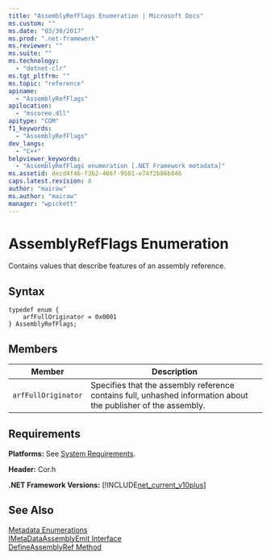 ```yaml
---
title: "AssemblyRefFlags Enumeration | Microsoft Docs"
ms.custom: ""
ms.date: "03/30/2017"
ms.prod: ".net-framework"
ms.reviewer: ""
ms.suite: ""
ms.technology: 
  - "dotnet-clr"
ms.tgt_pltfrm: ""
ms.topic: "reference"
apiname: 
  - "AssemblyRefFlags"
apilocation: 
  - "mscoree.dll"
apitype: "COM"
f1_keywords: 
  - "AssemblyRefFlags"
dev_langs: 
  - "C++"
helpviewer_keywords: 
  - "AssemblyRefFlags enumeration [.NET Framework metadata]"
ms.assetid: decd4f46-f3b2-466f-9501-e74f2b86b846
caps.latest.revision: 8
author: "mairaw"
ms.author: "mairaw"
manager: "wpickett"
---
```

# AssemblyRefFlags Enumeration
Contains values that describe features of an assembly reference.  
  
## Syntax  
  
```  
typedef enum {  
    arfFullOriginator = 0x0001  
} AssemblyRefFlags;  
```  
  
## Members  
  
|Member|Description|  
|------------|-----------------|  
|`arfFullOriginator`|Specifies that the assembly reference contains full, unhashed information about the publisher of the assembly.|  
  
## Requirements  
 **Platforms:** See [System Requirements](../../../../docs/framework/get-started/system-requirements.md).  
  
 **Header:** Cor.h  
  
 **.NET Framework Versions:** [!INCLUDE[net_current_v10plus](../../../../includes/net-current-v10plus-md.md)]  
  
## See Also  
 [Metadata Enumerations](../../../../docs/framework/unmanaged-api/metadata/metadata-enumerations.md)   
 [IMetaDataAssemblyEmit Interface](../../../../docs/framework/unmanaged-api/metadata/imetadataassemblyemit-interface.md)   
 [DefineAssemblyRef Method](../../../../docs/framework/unmanaged-api/metadata/imetadataassemblyemit-defineassemblyref-method.md)